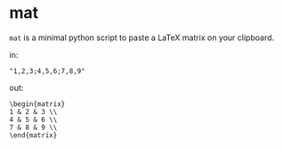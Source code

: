 # mat

`mat` is a minimal python script to paste a LaTeX matrix on your clipboard.

in:

```"1,2,3;4,5,6;7,8,9"```

out:

```
\begin{matrix}
1 & 2 & 3 \\
4 & 5 & 6 \\
7 & 8 & 9 \\
\end{matrix}
```
